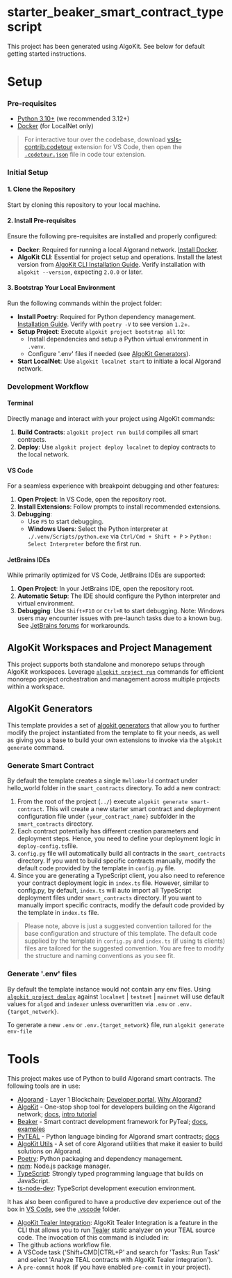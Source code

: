 # starter_beaker_smart_contract_typescript

This project has been generated using AlgoKit. See below for default getting started instructions.

# Setup

### Pre-requisites

- [Python 3.10+](https://www.python.org/downloads/) (we recommended 3.12+)
- [Docker](https://www.docker.com/) (for LocalNet only)

> For interactive tour over the codebase, download [vsls-contrib.codetour](https://marketplace.visualstudio.com/items?itemName=vsls-contrib.codetour) extension for VS Code, then open the [`.codetour.json`](./.tours/getting-started-with-your-algokit-project.tour) file in code tour extension.

### Initial Setup

#### 1. Clone the Repository
Start by cloning this repository to your local machine.

#### 2. Install Pre-requisites
Ensure the following pre-requisites are installed and properly configured:

- **Docker**: Required for running a local Algorand network. [Install Docker](https://www.docker.com/).
- **AlgoKit CLI**: Essential for project setup and operations. Install the latest version from [AlgoKit CLI Installation Guide](https://github.com/algorandfoundation/algokit-cli#install). Verify installation with `algokit --version`, expecting `2.0.0` or later.

#### 3. Bootstrap Your Local Environment
Run the following commands within the project folder:

- **Install Poetry**: Required for Python dependency management. [Installation Guide](https://python-poetry.org/docs/#installation). Verify with `poetry -V` to see version `1.2`+.
- **Setup Project**: Execute `algokit project bootstrap all` to:
  - Install dependencies and setup a Python virtual environment in `.venv`.
  - Configure '.env' files if needed (see [AlgoKit Generators](#algokit-generators)).
- **Start LocalNet**: Use `algokit localnet start` to initiate a local Algorand network.

### Development Workflow

#### Terminal
Directly manage and interact with your project using AlgoKit commands:

1. **Build Contracts**: `algokit project run build` compiles all smart contracts.
2. **Deploy**: Use `algokit project deploy localnet` to deploy contracts to the local network.

#### VS Code 
For a seamless experience with breakpoint debugging and other features:

1. **Open Project**: In VS Code, open the repository root.
2. **Install Extensions**: Follow prompts to install recommended extensions.
3. **Debugging**:
   - Use `F5` to start debugging.
   - **Windows Users**: Select the Python interpreter at `./.venv/Scripts/python.exe` via `Ctrl/Cmd + Shift + P` > `Python: Select Interpreter` before the first run.

#### JetBrains IDEs
While primarily optimized for VS Code, JetBrains IDEs are supported:

1. **Open Project**: In your JetBrains IDE, open the repository root.
2. **Automatic Setup**: The IDE should configure the Python interpreter and virtual environment.
3. **Debugging**: Use `Shift+F10` or `Ctrl+R` to start debugging. Note: Windows users may encounter issues with pre-launch tasks due to a known bug. See [JetBrains forums](https://youtrack.jetbrains.com/issue/IDEA-277486/Shell-script-configuration-cannot-run-as-before-launch-task) for workarounds.

## AlgoKit Workspaces and Project Management
This project supports both standalone and monorepo setups through AlgoKit workspaces. Leverage [`algokit project run`](https://github.com/algorandfoundation/algokit-cli/blob/main/docs/features/project/run.md) commands for efficient monorepo project orchestration and management across multiple projects within a workspace.

## AlgoKit Generators

This template provides a set of [algokit generators](https://github.com/algorandfoundation/algokit-cli/blob/main/docs/features/generate.md) that allow you to further modify the project instantiated from the template to fit your needs, as well as giving you a base to build your own extensions to invoke via the `algokit generate` command.

### Generate Smart Contract 

By default the template creates a single `HelloWorld` contract under hello_world folder in the `smart_contracts` directory. To add a new contract:

1. From the root of the project (`../`) execute `algokit generate smart-contract`. This will create a new starter smart contract and deployment configuration file under `{your_contract_name}` subfolder in the `smart_contracts` directory.
2. Each contract potentially has different creation parameters and deployment steps. Hence, you need to define your deployment logic in `deploy-config.ts`file.
3. `config.py` file will automatically build all contracts in the `smart_contracts` directory. If you want to build specific contracts manually, modify the default code provided by the template in `config.py` file.
4. Since you are generating a TypeScript client, you also need to reference your contract deployment logic in `index.ts` file. However, similar to config.py, by default, `index.ts` will auto import all TypeScript deployment files under `smart_contracts` directory. If you want to manually import specific contracts, modify the default code provided by the template in `index.ts` file.

> Please note, above is just a suggested convention tailored for the base configuration and structure of this template. The default code supplied by the template in `config.py` and `index.ts` (if using ts clients) files are tailored for the suggested convention. You are free to modify the structure and naming conventions as you see fit.

### Generate '.env' files

By default the template instance would not contain any env files. Using [`algokit project deploy`](https://github.com/algorandfoundation/algokit-cli/blob/main/docs/features/project/deploy.md) against `localnet` | `testnet` | `mainnet` will use default values for `algod` and `indexer` unless overwritten via `.env` or `.env.{target_network}`. 

To generate a new `.env` or `.env.{target_network}` file, run `algokit generate env-file`

# Tools

This project makes use of Python to build Algorand smart contracts. The following tools are in use:

- [Algorand](https://www.algorand.com/) - Layer 1 Blockchain; [Developer portal](https://developer.algorand.org/), [Why Algorand?](https://developer.algorand.org/docs/get-started/basics/why_algorand/)
- [AlgoKit](https://github.com/algorandfoundation/algokit-cli) - One-stop shop tool for developers building on the Algorand network; [docs](https://github.com/algorandfoundation/algokit-cli/blob/main/docs/algokit.md), [intro tutorial](https://github.com/algorandfoundation/algokit-cli/blob/main/docs/tutorials/intro.md)
- [Beaker](https://github.com/algorand-devrel/beaker) - Smart contract development framework for PyTeal; [docs](https://beaker.algo.xyz), [examples](https://github.com/algorand-devrel/beaker/tree/master/examples)
- [PyTEAL](https://github.com/algorand/pyteal) - Python language binding for Algorand smart contracts; [docs](https://pyteal.readthedocs.io/en/stable/)
- [AlgoKit Utils](https://github.com/algorandfoundation/algokit-utils-ts) - A set of core Algorand utilities that make it easier to build solutions on Algorand.
- [Poetry](https://python-poetry.org/): Python packaging and dependency management.
- [npm](https://www.npmjs.com/): Node.js package manager.
- [TypeScript](https://www.typescriptlang.org/): Strongly typed programming language that builds on JavaScript.
- [ts-node-dev](https://github.com/wclr/ts-node-dev): TypeScript development execution environment.

It has also been configured to have a productive dev experience out of the box in [VS Code](https://code.visualstudio.com/), see the [.vscode](./.vscode) folder.
- [AlgoKit Tealer Integration](https://github.com/algorandfoundation/algokit-cli/blob/main/docs/features/tasks/analyze.md): AlgoKit Tealer Integration is a feature in the CLI that allows you to run [Tealer](https://github.com/crytic/tealer) static analyzer on your TEAL
source code. The invocation of this command is included in:
- The github actions workflow file.
- A VSCode task ('Shift+CMD|CTRL+P' and search for 'Tasks: Run Task' and select 'Analyze TEAL contracts with AlgoKit Tealer integration').
- A `pre-commit` hook (if you have enabled `pre-commit` in your project). 

